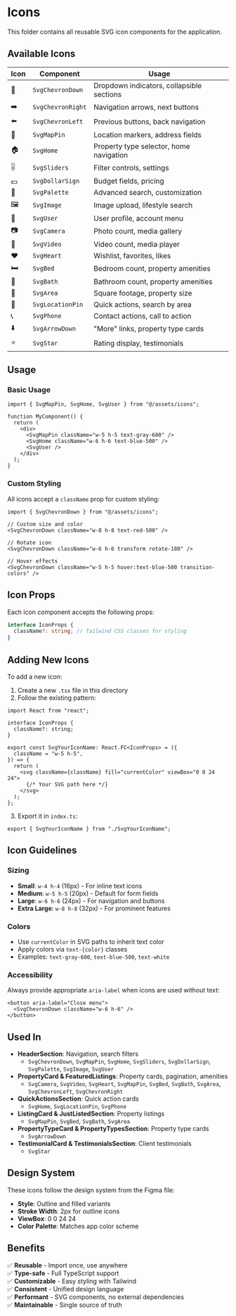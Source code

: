 # Icons

This folder contains all reusable SVG icon components for the application.

## Available Icons

| Icon | Component         | Usage                                     |
| ---- | ----------------- | ----------------------------------------- |
| 🔽   | `SvgChevronDown`  | Dropdown indicators, collapsible sections |
| ➡️   | `SvgChevronRight` | Navigation arrows, next buttons           |
| ⬅️   | `SvgChevronLeft`  | Previous buttons, back navigation         |
| 📍   | `SvgMapPin`       | Location markers, address fields          |
| 🏠   | `SvgHome`         | Property type selector, home navigation   |
| 🎚️   | `SvgSliders`      | Filter controls, settings                 |
| 💵   | `SvgDollarSign`   | Budget fields, pricing                    |
| 🎨   | `SvgPalette`      | Advanced search, customization            |
| 🖼️   | `SvgImage`        | Image upload, lifestyle search            |
| 👤   | `SvgUser`         | User profile, account menu                |
| 📷   | `SvgCamera`       | Photo count, media gallery                |
| 🎥   | `SvgVideo`        | Video count, media player                 |
| ❤️   | `SvgHeart`        | Wishlist, favorites, likes                |
| 🛏️   | `SvgBed`          | Bedroom count, property amenities         |
| 🚿   | `SvgBath`         | Bathroom count, property amenities        |
| 📐   | `SvgArea`         | Square footage, property size             |
| 📌   | `SvgLocationPin`  | Quick actions, search by area             |
| 📞   | `SvgPhone`        | Contact actions, call to action           |
| ⬇️   | `SvgArrowDown`    | "More" links, property type cards         |
| ⭐   | `SvgStar`         | Rating display, testimonials              |

## Usage

### Basic Usage

```tsx
import { SvgMapPin, SvgHome, SvgUser } from "@/assets/icons";

function MyComponent() {
  return (
    <div>
      <SvgMapPin className="w-5 h-5 text-gray-600" />
      <SvgHome className="w-6 h-6 text-blue-500" />
      <SvgUser />
    </div>
  );
}
```

### Custom Styling

All icons accept a `className` prop for custom styling:

```tsx
import { SvgChevronDown } from "@/assets/icons";

// Custom size and color
<SvgChevronDown className="w-8 h-8 text-red-500" />

// Rotate icon
<SvgChevronDown className="w-6 h-6 transform rotate-180" />

// Hover effects
<SvgChevronDown className="w-5 h-5 hover:text-blue-500 transition-colors" />
```

## Icon Props

Each icon component accepts the following props:

```typescript
interface IconProps {
  className?: string; // Tailwind CSS classes for styling
}
```

## Adding New Icons

To add a new icon:

1. Create a new `.tsx` file in this directory
2. Follow the existing pattern:

```tsx
import React from "react";

interface IconProps {
  className?: string;
}

export const SvgYourIconName: React.FC<IconProps> = ({
  className = "w-5 h-5",
}) => {
  return (
    <svg className={className} fill="currentColor" viewBox="0 0 24 24">
      {/* Your SVG path here */}
    </svg>
  );
};
```

3. Export it in `index.ts`:

```tsx
export { SvgYourIconName } from "./SvgYourIconName";
```

## Icon Guidelines

### Sizing

- **Small**: `w-4 h-4` (16px) - For inline text icons
- **Medium**: `w-5 h-5` (20px) - Default for form fields
- **Large**: `w-6 h-6` (24px) - For navigation and buttons
- **Extra Large**: `w-8 h-8` (32px) - For prominent features

### Colors

- Use `currentColor` in SVG paths to inherit text color
- Apply colors via `text-{color}` classes
- Examples: `text-gray-600`, `text-blue-500`, `text-white`

### Accessibility

Always provide appropriate `aria-label` when icons are used without text:

```tsx
<button aria-label="Close menu">
  <SvgChevronDown className="w-6 h-6" />
</button>
```

## Used In

- **HeaderSection**: Navigation, search filters
  - `SvgChevronDown`, `SvgMapPin`, `SvgHome`, `SvgSliders`, `SvgDollarSign`, `SvgPalette`, `SvgImage`, `SvgUser`
- **PropertyCard & FeaturedListings**: Property cards, pagination, amenities
  - `SvgCamera`, `SvgVideo`, `SvgHeart`, `SvgMapPin`, `SvgBed`, `SvgBath`, `SvgArea`, `SvgChevronLeft`, `SvgChevronRight`
- **QuickActionsSection**: Quick action cards
  - `SvgHome`, `SvgLocationPin`, `SvgPhone`
- **ListingCard & JustListedSection**: Property listings
  - `SvgMapPin`, `SvgBed`, `SvgBath`, `SvgArea`
- **PropertyTypeCard & PropertyTypesSection**: Property type cards
  - `SvgArrowDown`
- **TestimonialCard & TestimonialsSection**: Client testimonials
  - `SvgStar`

## Design System

These icons follow the design system from the Figma file:

- **Style**: Outline and filled variants
- **Stroke Width**: 2px for outline icons
- **ViewBox**: 0 0 24 24
- **Color Palette**: Matches app color scheme

## Benefits

✅ **Reusable** - Import once, use anywhere  
✅ **Type-safe** - Full TypeScript support  
✅ **Customizable** - Easy styling with Tailwind  
✅ **Consistent** - Unified design language  
✅ **Performant** - SVG components, no external dependencies  
✅ **Maintainable** - Single source of truth
